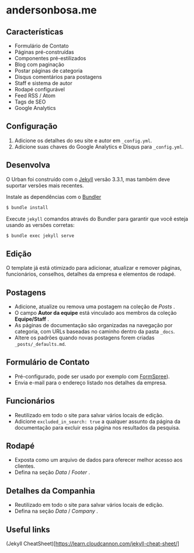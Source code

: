 # andersonbosa.me

## Características
* Formulário de Contato
* Páginas pré-construídas
* Componentes pré-estilizados
* Blog com paginação
* Postar páginas de categoria
* Disqus comentários para postagens
* Staff e sistema de autor
* Rodapé configurável
* Feed RSS / Atom
* Tags de SEO
* Google Analytics

## Configuração
 1. Adicione os detalhes do seu site e autor em `_config.yml`.
 2. Adicione suas chaves do Google Analytics e Disqus para `_config.yml`.

## Desenvolva
O Urban foi construído com o [Jekyll](http://jekyllrb.com/) versão 3.3.1, mas também deve suportar versões mais recentes.

Instale as dependências com o [Bundler](http://bundler.io/)

~~~bash
$ bundle install
~~~

Execute `jekyll` comandos através do Bundler para garantir que você esteja usando as versões corretas:

~~~bash
$ bundle exec jekyll serve
~~~

## Edição

O template já está otimizado para adicionar, atualizar e remover páginas, funcionários, conselhos, detalhes da empresa e elementos de rodapé.

## Postagens
* Adicione, atualize ou remova uma postagem na coleção de *Posts* .
* O campo **Autor da equipe** está vinculado aos membros da coleção **Equipe/Staff** .
* As páginas de documentação são organizadas na navegação por categoria, com URLs baseadas no caminho dentro da pasta `_docs`.
* Altere os padrões quando novas postagens forem criadas `_posts/_defaults.md`.

## Formulário de Contato
* Pré-configurado, pode ser usado por exemplo com [FormSpree](https://formspree.io/)).
* Envia e-mail para o endereço listado nos detalhes da empresa.

## Funcionários
* Reutilizado em todo o site para salvar vários locais de edição.
* Adicione `excluded_in_search: true` a qualquer assunto da página da documentação para excluir essa página nos resultados da pesquisa.

## Rodapé
* Exposta como um arquivo de dados para oferecer melhor acesso aos clientes.
* Defina na seção *Data* / *Footer* .

## Detalhes da Companhia
* Reutilizado em todo o site para salvar vários locais de edição.
* Defina na seção *Data* / *Company* .

## Useful links
  (Jekyll CheatSheet)[https://learn.cloudcannon.com/jekyll-cheat-sheet/]
